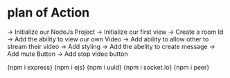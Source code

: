 # plan of Action

-> Initialize our NodeJs Project
-> Initialize our first view
-> Create a room Id
-> Add the ability to view our own Video
-> Add ability to allow other to stream their video
-> Add styling
-> Add the abelity to create message
-> Add mute Button
-> Add stop video button

<!-- NODE.JS -->
<!-- Socket.io -->
<!-- Pear.JS -->
<!-- WebRTC -->
<!-- peerJs -->

{npm i express}
{npm i ejs}
{npm i uuid}
{npm i socket.io}
{npm i peer}
